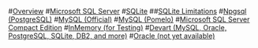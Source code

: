 #[Overview](index.md)
#[Microsoft SQL Server](sql-server/index.md)
#[SQLite](sqlite/index.md)
##[SQLite Limitations](sqlite/limitations.md)
#[Npgsql (PostgreSQL)](npgsql/index.md)
#[MySQL (Official)](mysql/index.md)
#[MySQL (Pomelo)](pomelo/index.md)
#[Microsoft SQL Server Compact Edition](sql-compact/index.md)
#[InMemory (for Testing)](in-memory/index.md)
#[Devart (MySQL, Oracle, PostgreSQL, SQLite, DB2, and more)](devart/index.md)
#[Oracle (not yet available)](oracle/index.md)
